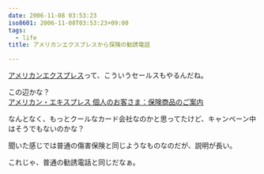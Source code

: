 ```yaml
---
date: 2006-11-08 03:53:23
iso8601: 2006-11-08T03:53:23+09:00
tags:
  - life
title: アメリカンエクスプレスから保険の勧誘電話

---
```


<div class="entry-body">
  <p><a href="https://www.americanexpress.com/japan/">アメリカンエクスプレス</a>って、こういうセールスもやるんだね。</p>

  <p>この辺かな？<br /><a href="http://www.americanexpress.com/japan/personal/benefits/insurance/products/detail.shtml">アメリカン・エキスプレス 個人のお客さま：保険商品のご案内</a></p>

  <p>なんとなく、もっとクールなカード会社なのかと思ってたけど、キャンペーン中はそうでもないのかな？</p>

  <p>聞いた感じでは普通の傷害保険と同じようなものなのだが、説明が長い。</p>

  <p>これじゃ、普通の勧誘電話と同じだなぁ。<br /></p>
</div>
